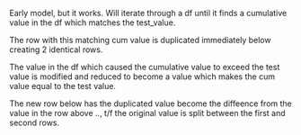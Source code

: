 Early model, but it works.  Will iterate through a df until it finds a cumulative value in the df which matches the test_value.

The row with this matching cum value is duplicated immediately below creating 2 identical rows.  

The value in the df which caused the cumulative value to exceed the test value is modified and reduced to become a value which 
makes the cum value equal to the test value.   

The new row below has the duplicated value become the diffeence from the value in the row above .., t/f the original value is split
between the first and second rows. 
